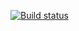 [![Build status](https://ci.appveyor.com/api/projects/status/u1p7yv8selfqpemp?svg=true)](https://ci.appveyor.com/project/Anastasiya/apirest)